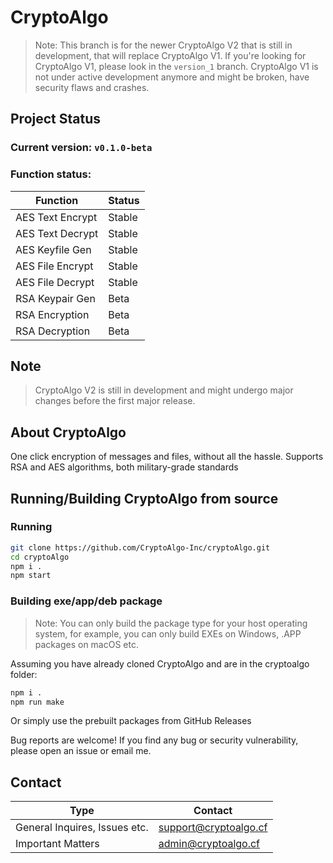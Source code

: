 # CryptoAlgo 

> Note: This branch is for the newer CryptoAlgo V2 that is still 
> in development, that will replace CryptoAlgo V1. If you're 
> looking for CryptoAlgo V1, please look in the `version_1` branch.
> CryptoAlgo V1 is not under active development anymore and might
> be broken, have security flaws and crashes.

## Project Status

### Current version: `v0.1.0-beta`

### Function status:

|     Function     | Status |
|------------------|--------|
| AES Text Encrypt | Stable |
| AES Text Decrypt | Stable |
| AES Keyfile Gen  | Stable |
| AES File Encrypt | Stable |
| AES File Decrypt | Stable |
| RSA Keypair Gen  |  Beta  |
|  RSA Encryption  |  Beta  |
|  RSA Decryption  |  Beta  |

## Note

> CryptoAlgo V2 is still in development and might undergo major changes before the first major release. 

## About CryptoAlgo

One click encryption of messages and files, without all the hassle.
Supports RSA and AES algorithms, both military-grade standards

## Running/Building CryptoAlgo from source

### Running

```bash
git clone https://github.com/CryptoAlgo-Inc/cryptoAlgo.git
cd cryptoAlgo
npm i .
npm start
```

### Building exe/app/deb package

> Note: You can only build the package type for your host operating system,
> for example, you can only build EXEs on Windows, .APP packages on macOS etc.

Assuming you have already cloned CryptoAlgo and are in the cryptoalgo folder:
```bash
npm i .
npm run make
```
Or simply use the prebuilt packages from GitHub Releases

Bug reports are welcome! If you find any bug or security 
vulnerability, please open an issue or email me.

## Contact

|              Type             |        Contact        |
|-------------------------------|-----------------------|
| General Inquires, Issues etc. | support@cryptoalgo.cf |
|       Important Matters       |  admin@cryptoalgo.cf  |
